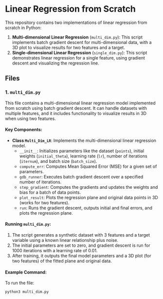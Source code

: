 # Linear Regression from Scratch

This repository contains two implementations of linear regression from scratch in Python:
1. **Multi-dimensional Linear Regression** (`multi_dim.py`): This script implements batch gradient descent for multi-dimensional data, with a 3D plot to visualize results for two features and a target.
2. **Single-dimensional Linear Regression** (`single_dim.py`): This script demonstrates linear regression for a single feature, using gradient descent and visualizing the regression line.

## Files

### 1. `multi_dim.py`

This file contains a multi-dimensional linear regression model implemented from scratch using batch gradient descent. It can handle datasets with multiple features, and it includes functionality to visualize results in 3D when using two features.

#### Key Components:
- **Class `Multi_Dim_LR`**: Implements the multi-dimensional linear regression model.
  - `__init__`: Initializes parameters like the dataset (`points`), initial weights (`initial_theta`), learning rate (`lr`), number of iterations (`iternum`), and batch size (`batch_size`).
  - `compute_err`: Computes Mean Squared Error (MSE) for a given set of parameters.
  - `gdb_runner`: Executes batch gradient descent over a specified number of iterations.
  - `step_gradient`: Computes the gradients and updates the weights and bias for a batch of data points.
  - `plot_result`: Plots the regression plane and original data points in 3D (works for two features).
  - `run`: Runs the gradient descent, outputs initial and final errors, and plots the regression plane.

#### Running `multi_dim.py`:
1. The script generates a synthetic dataset with 3 features and a target variable using a known linear relationship plus noise.
2. The initial parameters are set to zero, and gradient descent is run for 1000 iterations with a learning rate of 0.01.
3. After training, it outputs the final model parameters and a 3D plot (for two features) of the fitted plane and original data.

#### Example Command:
To run the file:
```bash
python3 multi_dim.py

